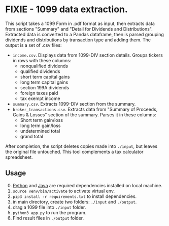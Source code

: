 # FIXIE - 1099 data extraction.

This script takes a 1099 Form in .pdf format as input, then extracts data from sections "Summary" and "Detail for Dividends and Distributions". Extracted data is converted to a Pandas dataframe, then is parsed grouping dividends and distributions by transaction type and adding them. The output is a set of .csv files:
- `income.csv`. Displays data from 1099-DIV section details. Groups tickers in rows with these columns:
    - nonqualified dividends
    - qualified dividends
    - short term capital gains
    - long term capital gains
    - section 199A dividends
    - foreign taxes paid
    - tax exempt income
- `summary.csv`. Extracts 1099-DIV section from the summary. 
- `broker_transactions.csv`. Extracts data from "Summary of Proceeds, Gains & Losses" section of the summary. Parses it in these columns:
    - Short term gain/loss
    - long term gain/loss
    - undetermined total
    - grand total

After completion, the script deletes copies made into `./input`, but leaves the original file untouched.
This tool complements a tax calculator spreadsheet. 

## Usage
0. [Python](https://www.python.org/downloads/) and [Java](https://www.java.com/en/download/help/download_options.html) are required dependencies installed on local machine.
1. `source venv/bin/activate` to activate virtual env.
2. `pip3 install -r requirements.txt` to install dependencies.
3. in main directory, create two folders: `./input` and `./output`.
4. drag a 1099 file into `./input` folder.
6. `python3 app.py` to run the program.
7. Find result files in `./output` folder.